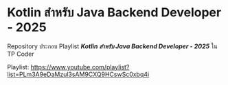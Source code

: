 # Kotlin สำหรับ Java Backend Developer - 2025

Repository ประกอบ Playlist **_Kotlin สำหรับ Java Backend Developer - 2025_** ใน TP Coder

Playlist: https://www.youtube.com/playlist?list=PLm3A9eDaMzul3sAM9CXQ9HCswSc0xbq4i